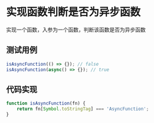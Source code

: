 # 实现函数判断是否为异步函数
实现一个函数，入参为一个函数，判断该函数是否为异步函数

## 测试用例
```javascript
isAsyncFunction(() => {}); // false
isAsyncFunction(async() => {}); // true
```

## 代码实现
```javascript
function isAsyncFunction(fn) {
    return fn[Symbol.toStringTag] === 'AsyncFunction';
}
```